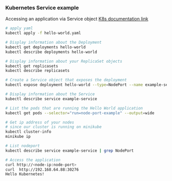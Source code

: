 ### Kubernetes Service example

Accessing an application via Service object
[K8s documentation link](https://kubernetes.io/docs/tasks/access-application-cluster/service-access-application-cluster/)

```bash
# apply yaml
kubectl apply -f hello-world.yaml

# Display information about the Deployment
kubectl get deployments hello-world
kubectl describe deployments hello-world

# Display information about your ReplicaSet objects
kubectl get replicasets
kubectl describe replicasets

# Create a Service object that exposes the deployment
kubectl expose deployment hello-world --type=NodePort --name example-service

# Display information about the Service
kubectl describe service example-service

# List the pods that are running the Hello World application
kubectl get pods --selector="run=node-port-example" --output=wide

# Get ip address of your nodes
# since our cluster is running on minikube
kubectl cluster-info
minikube ip

# List nodeport
kubectl describe service example-service | grep NodePort

# Access the application
curl http://<node-ip:node-port>
curl  http://192.168.64.88:30276
Hello Kubernetes!
```
